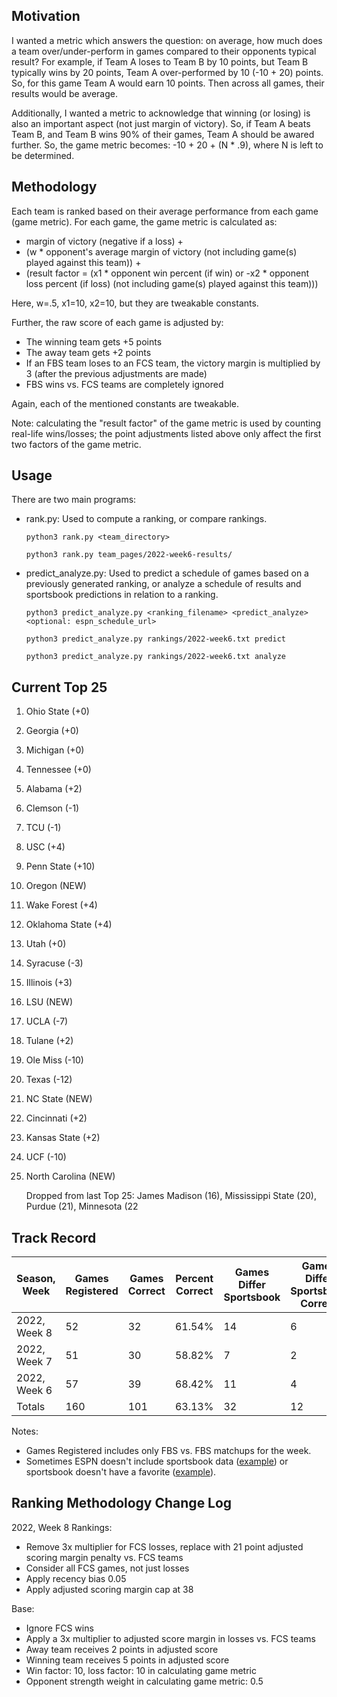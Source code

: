 ## Motivation

I wanted a metric which answers the question: on average, how much does a team over/under-perform in games compared to their opponents typical result? For example, if Team A loses to Team B by 10 points, but Team B typically wins by 20 points, Team A over-performed by 10 (-10 + 20) points. So, for this game Team A would earn 10 points. Then across all games, their results would be average.

Additionally, I wanted a metric to acknowledge that winning (or losing) is also an important aspect (not just margin of victory). So, if Team A beats Team B, and Team B wins 90% of their games, Team A should be awared further. So, the game metric becomes: -10 + 20 + (N * .9), where N is left to be determined. 

## Methodology

Each team is ranked based on their average performance from each game (game metric). For each game, the game metric is calculated as: 

* margin of victory (negative if a loss) + 
* (w * opponent's average margin of victory (not including game(s) played against this team)) + 
* (result factor = (x1 * opponent win percent (if win) or -x2 * opponent loss percent (if loss) (not including game(s) played against this team)))

Here, w=.5, x1=10, x2=10, but they are tweakable constants.

Further, the raw score of each game is adjusted by:

* The winning team gets +5 points
* The away team gets +2 points
* If an FBS team loses to an FCS team, the victory margin is multiplied by 3 (after the previous adjustments are made)
* FBS wins vs. FCS teams are completely ignored

Again, each of the mentioned constants are tweakable.

Note: calculating the "result factor" of the game metric is used by counting real-life wins/losses; the point adjustments listed above only affect the first two factors of the game metric.

## Usage

There are two main programs:

* rank.py: Used to compute a ranking, or compare rankings.

    ```python3 rank.py <team_directory>```

    ```python3 rank.py team_pages/2022-week6-results/```

* predict_analyze.py: Used to predict a schedule of games based on a previously generated ranking, or analyze a schedule of results and sportsbook predictions in relation to a ranking.

    ```python3 predict_analyze.py <ranking_filename> <predict_analyze> <optional: espn_schedule_url>```

    ```python3 predict_analyze.py rankings/2022-week6.txt predict```

    ```python3 predict_analyze.py rankings/2022-week6.txt analyze```

## Current Top 25

1. Ohio State (+0)
2. Georgia (+0)
3. Michigan (+0)
4. Tennessee (+0)
5. Alabama (+2)
6. Clemson (-1)
7. TCU (-1)
8. USC (+4)
9. Penn State (+10)
10. Oregon (NEW)
11. Wake Forest (+4)
12. Oklahoma State (+4)
13. Utah (+0)
14. Syracuse (-3)
15. Illinois (+3)
16. LSU (NEW)
17. UCLA (-7)
18. Tulane (+2)
19. Ole Miss (-10)
20. Texas (-12)
21. NC State (NEW)
22. Cincinnati (+2)
23. Kansas State (+2)
24. UCF (-10)
25. North Carolina (NEW)

    Dropped from last Top 25: James Madison (16), Mississippi State (20), Purdue (21), Minnesota (22

## Track Record

| Season, Week | Games Registered | Games Correct | Percent Correct | Games Differ Sportsbook | Games Differ Sportsbook Correct | Percent Differ Sportsbook Correct | Amount on ML | Profit From ML |
| --- | --- | --- | --- | --- | --- | --- | --- | --- |
| 2022, Week 8 | 52 | 32 | 61.54% | 14 | 6 | 42.86% | $5,200 | $139.75 |
| 2022, Week 7 | 51 | 30 | 58.82% | 7 | 2 | 28.57% | $4,400 | -$925.57 |
| 2022, Week 6 | 57 | 39 | 68.42% | 11 | 4 | 36.36% | N/A | N/A |
| Totals | 160 | 101 | 63.13% | 32 | 12 | 37.50% | $9,600 | -$785.82 |

Notes:
* Games Registered includes only FBS vs. FBS matchups for the week.
* Sometimes ESPN doesn't include sportsbook data ([example](https://www.espn.com/college-football/game?gameId=401415240)) or sportsbook doesn't have a favorite ([example](https://www.espn.com/college-football/game?gameId=401403923)).

## Ranking Methodology Change Log

2022, Week 8 Rankings:

* Remove 3x multiplier for FCS losses, replace with 21 point adjusted scoring margin penalty vs. FCS teams
* Consider all FCS games, not just losses
* Apply recency bias 0.05
* Apply adjusted scoring margin cap at 38

Base:

* Ignore FCS wins
* Apply a 3x multiplier to adjusted score margin in losses vs. FCS teams
* Away team receives 2 points in adjusted score
* Winning team receives 5 points in adjusted score
* Win factor: 10, loss factor: 10 in calculating game metric
* Opponent strength weight in calculating game metric: 0.5